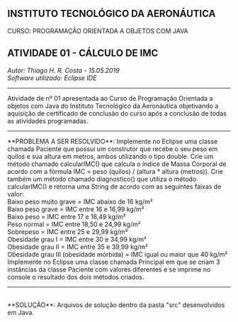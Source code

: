 ## INSTITUTO TECNOLÓGICO DA AERONÁUTICA 
CURSO: PROGRAMAÇÃO ORIENTADA A OBJETOS COM JAVA
## ATIVIDADE 01 - CÁLCULO DE IMC
*Autor: Thiago H. R. Costa - 15.05.2019*<br>
*Software utilizado: Eclipse IDE*<br>
<hr>
Atividade de nº 01 apresentada ao Curso de Programação Orientada a objetos com Java do Instituto Tecnológico da Aeronáutica objetivando a aquisição de certificado de conclusão do curso após a conclusão de todas as atividades programadas.
<hr>
**PROBLEMA A SER RESOLVIDO**: Implemente no Eclipse uma classe chamada Paciente que possui um construtor que recebe o seu peso em quilos e sua altura em metros, ambos utilizando o tipo double. Crie um método chamado calcularIMC() que calcula o índice de Massa Corporal de acordo com a fórmula IMC = peso (quilos) / (altura * altura (metros)). Crie também um método chamado diagnostico() que utiliza o método calcularIMC() e retorna uma String de acordo com as seguintes faixas de valor:
<br>
Baixo peso muito grave = IMC abaixo de 16 kg/m²<br>
Baixo peso grave = IMC entre 16 e 16,99 kg/m²<br>
Baixo peso = IMC entre 17 e 18,49 kg/m²<br>
Peso normal = IMC entre 18,50 e 24,99 kg/m²<br>
Sobrepeso = IMC entre 25 e 29,99 kg/m²<br>
Obesidade grau I = IMC entre 30 e 34,99 kg/m²<br>
Obesidade grau II = IMC entre 35 e 39,99 kg/m²<br>
Obesidade grau III (obesidade mórbida) = IMC igual ou maior que 40 kg/m²<br>
Implemente no Eclipse uma classe chamada Principal em que se criam 3 instâncias da classe Paciente com valores diferentes e se imprime no console o resultado dos dois métodos criados.<br>
<hr>
<br>
**SOLUÇÃO**: Arquivos de solução dentro da pasta "src" desenvolvidos em Java.
